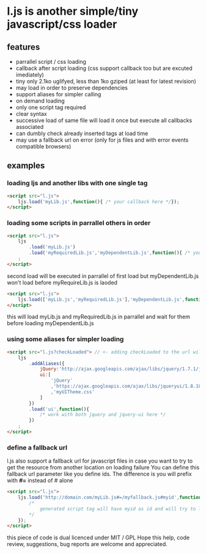 # l.js is another simple/tiny javascript/css loader

## features
- parrallel script / css loading
- callback after script loading (css support callback too but are excuted imediately)
- tiny only 2.1ko uglifyed, less than 1ko gziped (at least for latest revision)
- may load in order to preserve dependencies
- support aliases for simpler calling
- on demand loading
- only one script tag required
- clear syntax
- successive load of same file will load it once but execute all callbacks associated
- can dumbly check already inserted tags at load time
- may use a fallback url on error (only for js files and with error events compatible browsers)

## examples

### loading ljs and another libs with one single tag
```html
<script src="l.js">
	ljs.load('myLib.js',function(){ /* your callback here */});
</script>
```

### loading some scripts in parrallel others in order
```html
<script src="l.js">
	ljs
		.load('myLib.js')
		.load('myRequiredLib.js','myDependentLib.js',function(){ /* your callback here */})
	;
</script>
```
second load will be executed in parrallel of first load but myDependentLib.js won't load before myRequireLib.js is laoded

```html
<script src="l.js">
	ljs.load(['myLib.js','myRequiredLib.js'],'myDependentLib.js',function(){ /* your callback here */});
</script>
```
this will load myLib.js and myRequiredLib.js in parrallel and wait for them before loading myDependentLib.js


### using some aliases for simpler loading
```html
<script src="l.js?checkLoaded"> // <- adding checkLoaded to the url will dumbly check already inserted script/link tags
	ljs
		.addAliases({
			jQuery:'http://ajax.googleapis.com/ajax/libs/jquery/1.7.1/jquery.min.js#jqueryId' // <- script tag will have attribute id=jqueryId
			ui:[
				'jQuery'
				,'https://ajax.googleapis.com/ajax/libs/jqueryui/1.8.18/jquery-ui.min.js'
				,'myUITheme.css'
			]
		})
		.load('ui',function(){
			/* work with both jquery and jquery-ui here */
		})
	;
</script>
```

### define a fallback url
l.js also support a fallback url for javascript files in case you want to try to get the resource from another location on loading failure
You can define this fallback url parameter like you define ids. The difference is you will prefix with **#=** instead of # alone
```html
<script src="l.js">
	ljs.load('http://domain.com/myLib.js#=/myfallback.js#myid',function(){
		/*
			generated script tag will have myid as id and will try to load /myfallback.js if it fail to load http://domain.com/myLib.js
		*/
	});
</script>
```
this piece of code is dual licenced under MIT / GPL
Hope this help, code review, suggestions, bug reports are welcome and appreciated.
